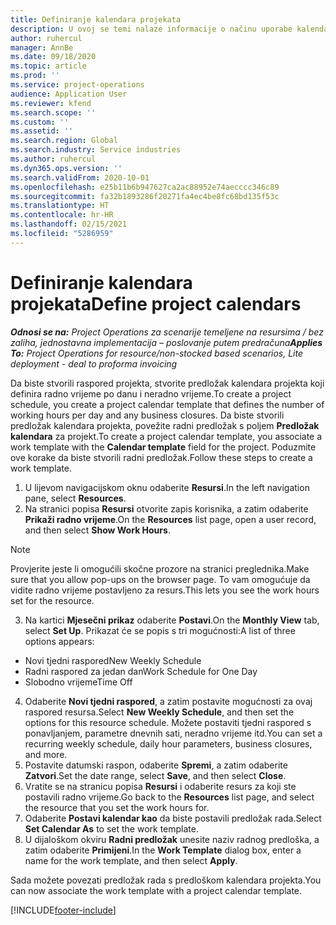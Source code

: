 ```yaml
---
title: Definiranje kalendara projekata
description: U ovoj se temi nalaze informacije o načinu uporabe kalendara projekta za praćenje rasporeda projekata.
author: ruhercul
manager: AnnBe
ms.date: 09/18/2020
ms.topic: article
ms.prod: ''
ms.service: project-operations
audience: Application User
ms.reviewer: kfend
ms.search.scope: ''
ms.custom: ''
ms.assetid: ''
ms.search.region: Global
ms.search.industry: Service industries
ms.author: ruhercul
ms.dyn365.ops.version: ''
ms.search.validFrom: 2020-10-01
ms.openlocfilehash: e25b11b6b947627ca2ac88952e74aecccc346c89
ms.sourcegitcommit: fa32b1893286f20271fa4ec4be8fc68bd135f53c
ms.translationtype: HT
ms.contentlocale: hr-HR
ms.lasthandoff: 02/15/2021
ms.locfileid: "5286959"
---
```

# <a name="define-project-calendars"></a><span data-ttu-id="1be72-103">Definiranje kalendara projekata</span><span class="sxs-lookup"><span data-stu-id="1be72-103">Define project calendars</span></span>

<span data-ttu-id="1be72-104">_**Odnosi se na:** Project Operations za scenarije temeljene na resursima / bez zaliha, jednostavna implementacija – poslovanje putem predračuna_</span><span class="sxs-lookup"><span data-stu-id="1be72-104">_**Applies To:** Project Operations for resource/non-stocked based scenarios, Lite deployment - deal to proforma invoicing_</span></span>

<span data-ttu-id="1be72-105">Da biste stvorili raspored projekta, stvorite predložak kalendara projekta koji definira radno vrijeme po danu i neradno vrijeme.</span><span class="sxs-lookup"><span data-stu-id="1be72-105">To create a project schedule, you create a project calendar template that defines the number of working hours per day and any business closures.</span></span> <span data-ttu-id="1be72-106">Da biste stvorili predložak kalendara projekta, povežite radni predložak s poljem **Predložak kalendara** za projekt.</span><span class="sxs-lookup"><span data-stu-id="1be72-106">To create a project calendar template, you associate a work template with the **Calendar template** field for the project.</span></span> <span data-ttu-id="1be72-107">Poduzmite ove korake da biste stvorili radni predložak.</span><span class="sxs-lookup"><span data-stu-id="1be72-107">Follow these steps to create a work template.</span></span>

1. <span data-ttu-id="1be72-108">U lijevom navigacijskom oknu odaberite **Resursi**.</span><span class="sxs-lookup"><span data-stu-id="1be72-108">In the left navigation pane, select **Resources**.</span></span> 
2. <span data-ttu-id="1be72-109">Na stranici popisa **Resursi** otvorite zapis korisnika, a zatim odaberite **Prikaži radno vrijeme**.</span><span class="sxs-lookup"><span data-stu-id="1be72-109">On the **Resources** list page, open a user record, and then select **Show Work Hours**.</span></span>

  > [!NOTE]
  > <span data-ttu-id="1be72-110">Provjerite jeste li omogućili skočne prozore na stranici preglednika.</span><span class="sxs-lookup"><span data-stu-id="1be72-110">Make sure that you allow pop-ups on the browser page.</span></span> <span data-ttu-id="1be72-111">To vam omogućuje da vidite radno vrijeme postavljeno za resurs.</span><span class="sxs-lookup"><span data-stu-id="1be72-111">This lets you see the work hours set for the resource.</span></span>
  
3. <span data-ttu-id="1be72-112">Na kartici **Mjesečni prikaz** odaberite **Postavi**.</span><span class="sxs-lookup"><span data-stu-id="1be72-112">On the **Monthly View** tab, select **Set Up**.</span></span> <span data-ttu-id="1be72-113">Prikazat će se popis s tri mogućnosti:</span><span class="sxs-lookup"><span data-stu-id="1be72-113">A list of three options appears:</span></span> 

  - <span data-ttu-id="1be72-114">Novi tjedni raspored</span><span class="sxs-lookup"><span data-stu-id="1be72-114">New Weekly Schedule</span></span>
  - <span data-ttu-id="1be72-115">Radni raspored za jedan dan</span><span class="sxs-lookup"><span data-stu-id="1be72-115">Work Schedule for One Day</span></span>
  - <span data-ttu-id="1be72-116">Slobodno vrijeme</span><span class="sxs-lookup"><span data-stu-id="1be72-116">Time Off</span></span>

4. <span data-ttu-id="1be72-117">Odaberite **Novi tjedni raspored**, a zatim postavite mogućnosti za ovaj raspored resursa.</span><span class="sxs-lookup"><span data-stu-id="1be72-117">Select **New Weekly Schedule**, and then set the options for this resource schedule.</span></span> <span data-ttu-id="1be72-118">Možete postaviti tjedni raspored s ponavljanjem, parametre dnevnih sati, neradno vrijeme itd.</span><span class="sxs-lookup"><span data-stu-id="1be72-118">You can set a recurring weekly schedule, daily hour parameters, business closures, and more.</span></span>
5. <span data-ttu-id="1be72-119">Postavite datumski raspon, odaberite **Spremi**, a zatim odaberite **Zatvori**.</span><span class="sxs-lookup"><span data-stu-id="1be72-119">Set the date range, select **Save**, and then select **Close**.</span></span> 
6. <span data-ttu-id="1be72-120">Vratite se na stranicu popisa **Resursi** i odaberite resurs za koji ste postavili radno vrijeme.</span><span class="sxs-lookup"><span data-stu-id="1be72-120">Go back to the **Resources** list page, and select the resource that you set the work hours for.</span></span> 
7. <span data-ttu-id="1be72-121">Odaberite **Postavi kalendar kao** da biste postavili predložak rada.</span><span class="sxs-lookup"><span data-stu-id="1be72-121">Select **Set Calendar As** to set the work template.</span></span> 
8. <span data-ttu-id="1be72-122">U dijaloškom okviru **Radni predložak** unesite naziv radnog predloška, a zatim odaberite **Primijeni**.</span><span class="sxs-lookup"><span data-stu-id="1be72-122">In the **Work Template** dialog box, enter a name for the work template, and then select **Apply**.</span></span> 

<span data-ttu-id="1be72-123">Sada možete povezati predložak rada s predloškom kalendara projekta.</span><span class="sxs-lookup"><span data-stu-id="1be72-123">You can now associate the work template with a project calendar template.</span></span>


[!INCLUDE[footer-include](../includes/footer-banner.md)]